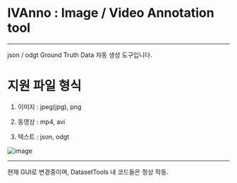 # IVAnno : Image / Video Annotation tool
* * *

json / odgt Ground Truth Data 자동 생성 도구입니다.


# 지원 파일 형식

1. 이미지 : jpeg(jpg), png

2. 동영상 : mp4, avi

3. 텍스트 : json, odgt


![image](https://github.com/startedourmission/IVAnno/assets/53049011/f3e31688-005c-44d8-b52d-4a7b364ddb69)

* * *

현재 GUI로 변경중이며, DatasetTools 내 코드들은 정상 작동. 
